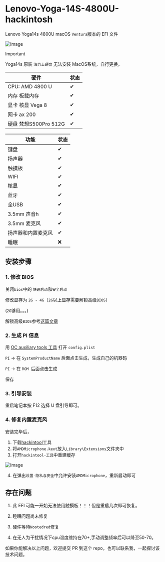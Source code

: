 # Lenovo-Yoga-14S-4800U-hackintosh

Lenovo Yoga14s 4800U macOS `Ventura`版本的 EFI 文件

![Image](https://cdn.jsdelivr.net/gh/koyangyang/Lenovo-Yoga-14S-2020ARE-hackintosh@main/images/system13.4.png)

> [!Important]
> Yoga14s 原装  `海力士硬盘` 无法安装 MacOS系统，自行更换。

|硬件 | 状态|
|----|-----|
|CPU: AMD 4800 U| ✔ |
|内存 板载内存| ✔ |
|显卡 核显 Vega 8| ✔ |
|网卡 ax 200 | ✔ |
|硬盘 梵想S500Pro 512G | ✔ |


|功能 | 状态|
|----|-----|
|键盘|✔|
|扬声器|✔|
|触摸板|✔|
|WIFI|✔|
|核显|✔|
|蓝牙|✔|
|全USB|✔|
|3.5mm 声音h|✔|
|3.5mm 麦克风|✔|
|扬声器和内置麦克风|✔|
|睡眠|❌|


## 安装步骤

### 1. 修改 BIOS 

关闭`bios`中的 `快速启动`和`安全启动`

修改显存为 `2G - 4G`（`2G`以上显存需要解锁高级`BIOS`）

(`2G`够用。。。)

解锁高级`BIOS`参考[这篇文章](https://zhuanlan.zhihu.com/p/184982689)

### 2. 生成 PI 信息

用 [OC auxiliary tools 工具](https://github.com/ic005k/OCAuxiliaryTools) 打开 `config.plist`

`PI` -> 在 `SystemProductName` 后面点击生成，生成自己的机器码

`PI` -> 在 `ROM `后面点击生成

保存

### 3. 引导安装

重启笔记本按 F12 选择 U 盘引导即可。

### 4. 修复内置麦克风

安装完毕后，

1. 下载[hackintool](https://github.com/benbaker76/Hackintool/releases)工具
2. 将`AMDMicrophone.kext`放入`Library\Extensions`文件夹中
3. 打开`hackintool-工具`中重建缓存

![Image](https://cdn.jsdelivr.net/gh/koyangyang/Lenovo-Yoga-14S-2020ARE-hackintosh@main/images/hackintool.png)

4. 在弹出`设置-隐私与安全`中允许安装`AMDMicrophone`，重新启动即可

## 存在问题
1. 此 EFI 可能一开始无法使用触摸板！！！但是重启几次即可恢复。

2. 睡眠问题尚未修复
   
3. 硬件等待`Nootedred`修复

4. 在无人为干扰情况下cpu温度维持在70+,手动调整频率后可以降至50-70。

如果你能解决以上问题，欢迎提交 PR 到这个 repo，也可以联系我，一起探讨该技术问题。
